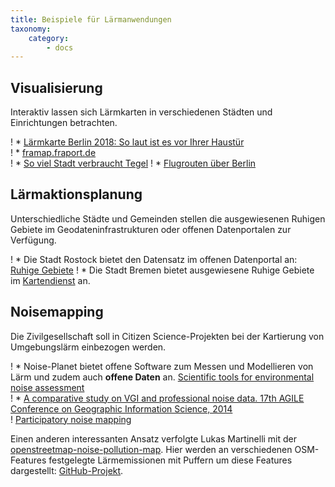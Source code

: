 ```yaml
---
title: Beispiele für Lärmanwendungen 
taxonomy:
    category:
        - docs
---
```


## Visualisierung

Interaktiv lassen sich Lärmkarten in verschiedenen Städten und Einrichtungen betrachten.

! * [Lärmkarte Berlin 2018: So laut ist es vor Ihrer Haustür](https://interaktiv.morgenpost.de/laermkarte-berlin/) <br>
! * [framap.fraport.de](http://framap.fraport.de/aimPort/ISFL/Modul_Gis/main.aspx?AID=ISFL2&STY=6) <br>
! * [So viel Stadt verbraucht Tegel](https://digitalpresent.tagesspiegel.de/txl) 
! * [Flugrouten über Berlin](https://digitalpresent.tagesspiegel.de/flugrouten)

## Lärmaktionsplanung

Unterschiedliche Städte und Gemeinden stellen die ausgewiesenen Ruhigen Gebiete im Geodateninfrastrukturen oder offenen Datenportalen zur Verfügung. 

! * Die Stadt Rostock bietet den Datensatz im offenen Datenportal an: [Ruhige Gebiete](https://www.opendata-hro.de/dataset/ruhige_gebiete)
! * Die Stadt Bremen bietet ausgewiesene Ruhige Gebiete im [Kartendienst](https://metaver.de/kartendienste?layers=eed0276a46a37cae5aa65a23afdbf252&lang=de&topic=themen&bgLayer=webatlasde_light&E=481010.32&N=5889582.39&zoom=7) an.


## Noisemapping

Die Zivilgesellschaft soll in Citizen Science-Projekten bei der Kartierung von Umgebungslärm einbezogen werden.  

! * Noise-Planet bietet offene Software zum Messen und Modellieren von Lärm und zudem auch **offene Daten** an. [Scientific tools for environmental noise assessment](http://noise-planet.org) <br>
! * [A comparative study on VGI and professional noise data. 17th AGILE Conference on Geographic Information Science, 2014](https://www.researchgate.net/publication/263007263_A_comparative_study_on_VGI_and_professional_noise_data) <br>
! [Participatory noise mapping](https://www.researchgate.net/publication/228479297_Participatory_noise_mapping) <br>

Einen anderen interessanten Ansatz verfolgte Lukas Martinelli mit der [openstreetmap-noise-pollution-map](http://lukasmartinelli.ch/gis/2016/04/03/openstreetmap-noise-pollution-map.html). Hier werden an verschiedenen OSM-Features festgelegte Lärmemissionen mit Puffern um diese Features dargestellt: [GitHub-Projekt](https://github.com/lukasmartinelli/osm-noise-pollution). 
